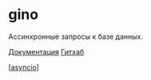 # gino

Ассинхронные запросы к базе данных.

[Документация](https://python-gino.org/)
[Гитхаб](https://github.com/python-gino/gino)

[[asyncio]]

[//begin]: # "Autogenerated link references for markdown compatibility"
[asyncio]: asyncio "asinco"
[//end]: # "Autogenerated link references"